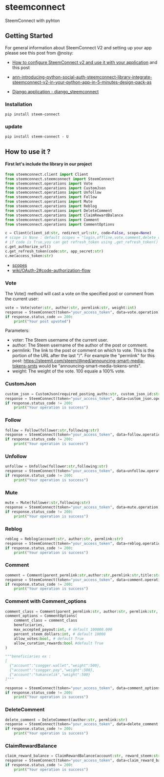 # steemconnect
SteemConnect with pyhton

## Getting Started
For general information about SteemConnect V2 and setting up your app please see
this post from @noisy:
- [How to configure SteemConnect v2 and use it with your application](https://busy.org/steemconnect/@noisy/how-to-configure-steemconnect-v2-and-use-it-with-your-application-how-it-works-and-how-it-is-different-from-v1)
and this post
- [ann-introducing-python-social-auth-steemconnect-library-integrate-steemconnect-v2-in-your-python-app-in-5-minutes-design-pack-as](https://steemit.com/steemconnect/@noisy/ann-introducing-python-social-auth-steemconnect-library-integrate-steemconnect-v2-in-your-python-app-in-5-minutes-design-pack-as)

- [Django application - django_steemconnect](https://github.com/hakancelik96/django_steemconnect)

### Installation
`pip install steem-connect`

### update
`pip install steem-connect - U`

## How to use it ?

#### First let's include the library in our project

```python
from steemconnect.client import Client
from steemconnect.steemconnect import SteemConnect
from steemconnect.operations import Vote
from steemconnect.operations import CustomJson
from steemconnect.operations import Unfollow
from steemconnect.operations import Follow
from steemconnect.operations import Mute
from steemconnect.operations import Reblog
from steemconnect.operations import DeleteComment
from steemconnect.operations import ClaimRewardBalance
from steemconnect.operations import Comment
from steemconnect.operations import CommentOptions

c = Client(client_id:str, redirect_url:str, code=False, scope=None)
# scope is None : default scopes = "login,offline,vote,comment,delete_comment,comment_options,custom_json,claim_reward_balance"
# if code is True,you can get refresh_token using ,get_refresh_token()
c.get_authorize_url()
c.get_refresh_token(code:str, app_secret:str)
c.me(access_token:str)
```
- [scopes](https://github.com/steemit/steemconnect/wiki/OAuth-2#scopes)
- [wiki/OAuth-2#code-authorization-flow](https://github.com/steemit/steemconnect/wiki/OAuth-2#code-authorization-flow)


### Vote

The Vote() method will cast a vote on the specified post or comment from the current user:

```python
vote = Vote(voter:str, author:str, permlink:str, weight:int)
response = SteemConnect(token="your_access_token", data=vote.operation).run
if response.status_code == 200:
    print("Your post upvoted")
```
Parameters:
- voter: The Steem username of the current user.
- author: The Steem username of the author of the post or comment.
- permlink: The link to the post or comment on which to vote. This is the portion of the URL after the last "/". For example the "permlink" for this post: https://steemit.com/steem/@ned/announcing-smart-media-tokens-smts would be "announcing-smart-media-tokens-smts".
- weight: The weight of the vote. 100 equale a 100% vote.

### CustomJson

```python
custom_json = CustomJson(required_posting_auths:str, custom_json_id:str, structure:json, required_auths:list)
response = SteemConnect(token="your_access_token", data=custom_json.operation).run
if response.status_code != 200:
    print("Your operation is success")
```

### Follow

```python
follow = Follow(follower:str,following:str)
response = SteemConnect(token="your_access_token", data=follow.operation).run
if response.status_code != 200:
    print("Your operation is success")
```

### Unfollow

```python
unfollow = Unfollow(follower:str,following:str)
response = SteemConnect(token="your_access_token", data=unfollow.operation).run
if response.status_code != 200:
    print("Your operation is success")
```

### Mute

```python
mute = Mute(follower:str,following:str)
response = SteemConnect(token="your_access_token", data=mute.operation).run
if response.status_code != 200:
    print("Your operation is success")
```

### Reblog

```python
reblog = Reblog(account:str, author:str, permlink:str)
response = SteemConnect(token="your_access_token", data=reblog.operation).run
if response.status_code != 200:
    print("Your operation is success")
```


### Comment

```python
comment = Comment(parent_permlink:str,author:str,permlink:str,title:str,body:str,json_metadata:dict)
response = SteemConnect(token="your_access_token", data=comment.operation).run
if response.status_code != 200:
    print("Your operation is success")
```

### Comment with Comment_options

```python
comment_class = Comment(parent_permlink:str, author:str, permlink:str, title:str, body:str, json_metadata:dict)
comment_options = CommentOptions(
    comment_class = comment_class
    beneficiaries,
    max_accepted_payout:int, # default 100000.000
    percent_steem_dollars:int, # default 10000
    allow_votes:bool, # default True
    allow_curation_rewards:bool #default True
)

"""beneficiaries ex :
[
  {"account":"coogger.wallet","weight":500},
  {"account":"coogger.pay","weight":500},
  {"account":"hakancelik","weight":500}
]"""

response = SteemConnect(token="your_access_token", data=comment_options.operation).run
if response.status_code != 200:
    print("Your operation is success")
```

### DeleteComment

```python
delete_comment = DeleteComment(author:str, permlink:str)
response = SteemConnect(token="your_access_token", data=delete_comment.operation).run
if response.status_code != 200:
    print("Your operation is success")
```

### ClaimRewardBalance

```python
claim_reward_balance = ClaimRewardBalance(account:str, reward_steem:str, reward_sbd:str, reward_vests:str)
response = SteemConnect(token="your_access_token", data=claim_reward_balance.operation).run
if response.status_code != 200:
    print("Your operation is success")
```
